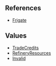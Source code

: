 ## References
  * [Frigate](Frigate.md)

## Values
  * [TradeCredits](TradeCredits.md)
  * [RefineryResources](RefineryResources.md)
  * [Invalid](Invalid.md)